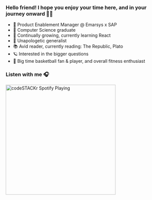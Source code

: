 ### Hello friend! I hope you enjoy your time here, and in your journey onward 🙏🏾

- 📱 Product Enablement Manager @ Emarsys x SAP
- 👾 Computer Science graduate
- 🌱 Continually growing, currently learning React
- 🧢 Unapologetic generalist
- 📚 Avid reader, currently reading: The Republic, Plato
- 🪐 Interested in the bigger questions
- 🏀 Big time basketball fan & player, and overall fitness enthusiast

### Listen with me 🎧

[<img src="https://now-playing-codestackr.vercel.app/api/spotify-playing" alt="codeSTACKr Spotify Playing" width="350" />](https://open.spotify.com/user/21nofl7vbpjrjo2jof7bpmgjy?si=7lBaWil4TrmwxJ3fjceAmQ)